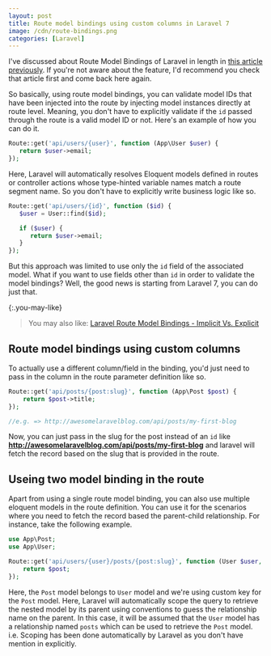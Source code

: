 ```yaml
---
layout: post
title: Route model bindings using custom columns in Laravel 7
image: /cdn/route-bindings.png
categories: [Laravel]
---
```


I've discussed about Route Model Bindings of Laravel in length in [this article previously](/laravel-route-model-bindings/). If you're not aware about the feature, I'd recommend you check that article first and come back here again.

So basically, using route model bindings, you can validate model IDs that have been injected into the route by injecting model instances directly at route level. Meaning, you don't have to explicitly validate if the `id` passed through the route is a valid model ID or not. Here's an example of how you can do it.

```php
Route::get('api/users/{user}', function (App\User $user) {
   return $user->email;
});
```

Here, Laravel will automatically resolves Eloquent models defined in routes or controller actions whose type-hinted variable names match a route segment name. So you don't have to explicitly write business logic like so.

```php
Route::get('api/users/{id}', function ($id) {
   $user = User::find($id);

   if ($user) {   
      return $user->email;
   }
});
```

But this approach was limited to use only the `id` field of the associated model. What if you want to use fields other than `id` in order to validate the model bindings? Well, the good news is starting from Laravel 7, you can do just that.

{:.you-may-like}
> You may also like: [Laravel Route Model Bindings - Implicit Vs. Explicit](/laravel-route-model-bindings/)

## Route model bindings using custom columns

To actually use a different column/field in the binding, you'd just need to pass in the column in the route parameter definition like so.

```php
Route::get('api/posts/{post:slug}', function (App\Post $post) {
    return $post->title;
});

//e.g. => http://awesomelaravelblog.com/api/posts/my-first-blog
```

Now, you can just pass in the slug for the post instead of an `id` like **http://awesomelaravelblog.com/api/posts/my-first-blog** and laravel will fetch the record based on the slug that is provided in the route.

## Useing two model binding in the route

Apart from using a single route model binding, you can also use multiple eloquent models in the route definition. You can use it for the scenarios where you need to fetch the record based the parent-child relationship. For instance, take the following example.

```php
use App\Post;
use App\User;

Route::get('api/users/{user}/posts/{post:slug}', function (User $user, Post $post) {
    return $post;
});
```

Here, the `Post` model belongs to `User` model and we're using custom key for the `Post` model. Here, Laravel will automatically scope the query to retrieve the nested model by its parent using conventions to guess the relationship name on the parent. In this case, it will be assumed that the `User` model has a relationship named `posts` which can be used to retrieve the `Post` model. i.e. Scoping has been done automatically by Laravel as you don't have mention in explicitly.
